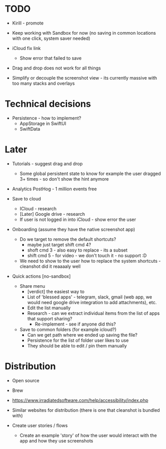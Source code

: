 # TODO
- Kirill - promote

- Keep working with Sandbox for now (no saving in common locations with one click, system saver needed)
- iCloud fix link
  - Show error that failed to save
- Drag and drop does not work for all things
- Simplify or decouple the screenshot view - its currently massive with too many stacks and overlays

# Technical decisions
- Persistence - how to implement?
  - AppStorage in SwiftUI
  - SwiftData

# Later
- Tutorials - suggest drag and drop
  - Some global persistent state to know for example the user dragged 3+ times - so don't show the hint anymore

- Analytics PostHog - 1 million events free

- Save to cloud 
  - ICloud - research
  - [Later] Google drive - research
  - If user is not logged in into iCloud - show error the user

- Onboarding (assume they have the native screenshot app)
  - Do we target to remove the default shortcuts? 
    - maybe just target shift cmd 4?
    - shoft cmd 3 - also easy to replace - its a subset 
    - shift cmd 5 - for video - we don't touch it - no support :D
  - We need to show to the user how to replace the system shortcuts - cleanshot did it reaaaaly well

- Quick actions [no-sandbox]
  - Share menu
    - [verdict] the easiest way to 
    - List of 'blessed apps' - telegram, slack, gmail (web app, we would need google drive integration to add attachments), etc.
    - Edit the list manually 
    - Research - can we extract individual items from the list of apps that support sharing?
      - Re-implement - see if anyone did this?
  - Save to common folders (for example icloud?)
    - Can we get path where we ended up saving the file?
    - Persistence for the list of folder user likes to use
    - They should be able to edit / pin them manually

# Distribution 
- Open source
- Brew
- https://www.irradiatedsoftware.com/help/accessibility/index.php
- Similar websites for distribution (there is one that cleanshot is bundled with)

- Create user stories / flows
  - Create an example 'story' of how the user would interact with the app and how they use screenshots